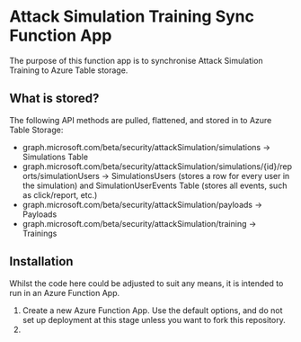 # Attack Simulation Training Sync Function App

The purpose of this function app is to synchronise Attack Simulation Training to Azure Table storage.

## What is stored?

The following API methods are pulled, flattened, and stored in to Azure Table Storage:
* graph.microsoft.com/beta/security/attackSimulation/simulations -> Simulations Table
* graph.microsoft.com/beta/security/attackSimulation/simulations/{id}/reports/simulationUsers -> SimulationsUsers (stores a row for every user in the simulation) and SimulationUserEvents Table (stores all events, such as click/report, etc.)
* graph.microsoft.com/beta/security/attackSimulation/payloads -> Payloads
* graph.microsoft.com/beta/security/attackSimulation/training -> Trainings

## Installation

Whilst the code here could be adjusted to suit any means, it is intended to run in an Azure Function App.

1. Create a new Azure Function App. Use the default options, and do not set up deployment at this stage unless you want to fork this repository.
2. 